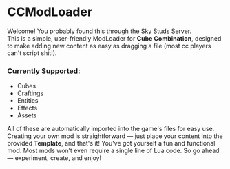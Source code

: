 # CCModLoader

Welcome! You probably found this through the Sky Studs Server.  
This is a simple, user-friendly ModLoader for **Cube Combination**, designed to make adding new content as easy as dragging a file (most cc players can't script shit!).

### Currently Supported:
- Cubes  
- Craftings  
- Entities  
- Effects  
- Assets  

All of these are automatically imported into the game's files for easy use.
Creating your own mod is straightforward — just place your content into the provided **Template**, and that's it! You've got yourself a fun and functional mod.
Most mods won’t even require a single line of Lua code. So go ahead — experiment, create, and enjoy!
